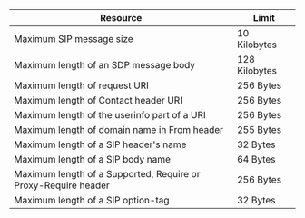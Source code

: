 |Resource|Limit|
|--------|-----|
|Maximum SIP message size| 10 Kilobytes|
|Maximum length of an SDP message body| 128 Kilobytes|
|Maximum length of request URI|256 Bytes|
|Maximum length of Contact header URI| 256 Bytes|
|Maximum length of the userinfo part of a URI| 256 Bytes|
|Maximum length of domain name in From header|255 Bytes|
|Maximum length of a SIP header's name| 32 Bytes|
|Maximum length of a SIP body name| 64 Bytes|
|Maximum length of a Supported, Require or Proxy-Require header| 256 Bytes|
|Maximum length of a SIP option-tag| 32 Bytes|
